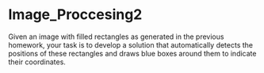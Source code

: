 # Image_Proccesing2
Given an image with filled rectangles as generated in the previous homework, your task is to develop a solution that automatically detects the positions of these rectangles and draws blue boxes around them to indicate their coordinates.
